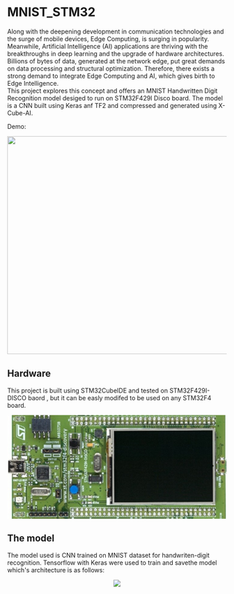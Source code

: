 # MNIST_STM32
 
 Along with the deepening development in communication technologies and the surge of mobile devices, Edge Computing, is surging in popularity.  Meanwhile, Artificial Intelligence (AI) applications are thriving with the breakthroughs in deep learning and the upgrade of hardware architectures. Billions of bytes of data, generated at the network edge, put    great demands on data processing and structural optimization. Therefore, there exists a strong demand to integrate Edge Computing and AI, which gives birth to Edge Intelligence.  
This project explores this concept and offers an MNIST Handwritten Digit Recognition model desiged to run on STM32F429I Disco board. The model is a CNN built using Keras anf TF2 and compressed and generated using X-Cube-AI.

Demo: 
<p align="center">
  <img src="https://github.com/souhaiel1/MNIST_STM32/blob/main//Images/gif1.gif" width="1000" height="500" />

 ## Hardware 
 
 This project is built using STM32CubeIDE and tested on STM32F429I-DISCO baord , but it can be easly modifed to be used on any STM32F4 board.
 
 ![](Images/stm32.jpg)
 
 ## The model 
 
 The model used is CNN trained on MNIST dataset for handwriten-digit recognition. Tensorflow  with Keras were used to train and savethe model which's architecture is as follows:
 
<p align="center">
  <img src="https://github.com/souhaiel1/MNIST_STM32/Images/model.PNG" />
</p>

